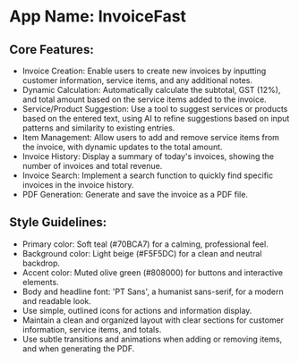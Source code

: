 # **App Name**: InvoiceFast

## Core Features:

- Invoice Creation: Enable users to create new invoices by inputting customer information, service items, and any additional notes.
- Dynamic Calculation: Automatically calculate the subtotal, GST (12%), and total amount based on the service items added to the invoice.
- Service/Product Suggestion: Use a tool to suggest services or products based on the entered text, using AI to refine suggestions based on input patterns and similarity to existing entries.
- Item Management: Allow users to add and remove service items from the invoice, with dynamic updates to the total amount.
- Invoice History: Display a summary of today's invoices, showing the number of invoices and total revenue.
- Invoice Search: Implement a search function to quickly find specific invoices in the invoice history.
- PDF Generation: Generate and save the invoice as a PDF file.

## Style Guidelines:

- Primary color: Soft teal (#70BCA7) for a calming, professional feel.
- Background color: Light beige (#F5F5DC) for a clean and neutral backdrop.
- Accent color: Muted olive green (#808000) for buttons and interactive elements.
- Body and headline font: 'PT Sans', a humanist sans-serif, for a modern and readable look.
- Use simple, outlined icons for actions and information display.
- Maintain a clean and organized layout with clear sections for customer information, service items, and totals.
- Use subtle transitions and animations when adding or removing items, and when generating the PDF.
